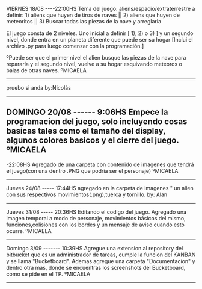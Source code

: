 ﻿VIERNES 18/08 ----22:00HS
Tema del juego: aliens/espacio/extraterrestre
a definir: 1) aliens que huyen de tiros de naves || 2) aliens que huyen de meteoritos ||                  3) Buscar todas las piezas de la nave y arreglarla

El juego consta de 2 niveles. Uno inicial a definir [ 1), 2) o 3) ] y un segundo nivel, donde entra en un planeta diferente que puede ser su hogar
[Inclui el archivo .py para luego comenzar con la programación.]

ºPuede ser que el primer nivel el alien busque las piezas de la nave para repararla y el segundo nivel, vuelve a su hogar esquivando meteoros o balas de otras naves.
ºMICAELA
**********************************************************
pruebo si anda
by:Nicolás
**********************************************************
DOMINGO 20/08 ------ 9:06HS
Empece la programacion del juego, solo incluyendo cosas basicas tales como el tamaño del display, algunos colores basicos y el cierre del juego.
ºMICAELA
-
-22:08HS
Agregado de una carpeta con contenido de imagenes que tendrá el juego(con una dentro .PNG que podria ser el personaje)
ºMICAELA 
***********************************************************
Jueves 24/08 ----- 17:44HS
agregado en la carpeta de imagenes " un alien con sus respectivos movimientos(.png),tuerca y tornillo.
by: Alan
**********************************************************
Jueves 31/08 ----- 20:36HS
Editando el codigo del juego. Agregado una imagen temporal a modo de personaje, movimientos básicos del mismo, funciones,colisiones con los bordes y un mensaje de aviso cuando esto ocurre.
ºMICAELA
***********************************************************
Domingo 3/09 ------- 10:39HS
Agregue una extension al repository del bitbucket que es un administrador de tareas, cumple la funcion del KANBAN y se llama "Bucketboard". Ademas agregue una carpeta "Documentacion" y dentro otra mas, donde se encuentras los screenshots del Bucketboard, como se pide en el TP.
ºMICAELA
*********************************************************